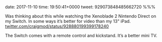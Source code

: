 date: 2017-11-10
time: 19:50:41+0000
tweet: 929073848485662720
%%%

Was thinking about this while watching the Xenoblade 2 Nintendo Direct on my Switch. In some ways it’s better for video than my 13" iPad. [twitter.com/craigmod/status/928880199399178240](https://twitter.com/craigmod/status/928880199399178240)

The Switch comes with a remote control and kickstand. It’s a better mini TV.

